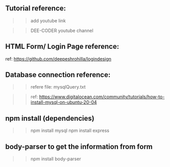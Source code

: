 ## Tutorial reference:
>> add youtube link

>> DEE-CODER youtube channel

## HTML Form/ Login Page reference:
ref: https://github.com/deepeshrohilla/logindesign

## Database connection reference:
>> refere file: mysqlQuery.txt

>> ref: https://www.digitalocean.com/community/tutorials/how-to-install-mysql-on-ubuntu-20-04

## npm install (dependencies)
>> npm install mysql
>> npm install express

## body-parser to get the information from form

>> npm install body-parser